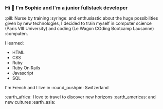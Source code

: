 ### Hi 👋 I'm Sophie and I'm a junior fullstack developer
<p> :pill: Nurse by training :syringe: and enthusiastic about the huge possibilities given by new technologies, I decided to train myself in computer science (Paris VIII University) and coding (Le Wagon COding Bootcamp Lausanne) :computer:.</p>

<p> I learned: </p>

* HTML
* CSS
* Ruby
* Ruby On Rails
* Javascript
* SQL

<p>I'm French and I live in :round_pushpin: Switzerland</p>

<p>:earth_africa: I love to travel to discover new horizons :earth_americas: and new cultures :earth_asia:</p>





<!--
**srranaivo/srranaivo** is a ✨ _special_ ✨ repository because its `README.md` (this file) appears on your GitHub profile.

Here are some ideas to get you started:

- 🔭 I’m currently working on ...
- 🌱 I’m currently learning ...
- 👯 I’m looking to collaborate on ...
- 🤔 I’m looking for help with ...
- 💬 Ask me about ...
- 📫 How to reach me: ...
- 😄 Pronouns: ...
- ⚡ Fun fact: ...
-->
